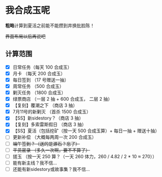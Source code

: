 # 我合成玉呢

**粗略**计算到夏活之前能不能攒到井换批脸陈！

~~界面布局以后再说吧~~

## 计算范围

- [x] 日常任务（每天 100 合成玉）
- [x] 月卡 （每天 200 合成玉）
- [x] 每日签到 （17 号赠送一抽）
- [x] 周常任务 （500 合成玉）
- [x] 剿灭任务 （1800 合成玉）
- [x] 绿票商店 （一层 2 抽 + 600 合成玉， 二层 2 抽）
- [x] 【复刻】覆潮之下 （商店 3 抽）
- [x] 7月11号的新剿灭 （首杀 1500 合成玉）
- [x] 【SS】新sidestory？（商店 3 抽）
- [x] 【复刻】多索雷斯假日 （商店 3 抽）
- [x] 【SS】夏活（包括挖矿（按一天 500 合成玉算）+ 每日一抽 + 赠送十抽）
- [ ] 更新补偿 （大概每两周一次 200 合成玉）
- [ ] ~~端午签到？（送的是源石？忘了）~~
- [ ] ~~干员密录 （多久一次啊，要不不算了）~~
- [ ] 搓玉 （按一天 250 算？（一天 260 体力，260 / 4.82 / 2 * 10 ≈ 270））
- [ ] 能有新主线？我不信...
- [ ] 还能有新sidestory或故事集？我不信...
